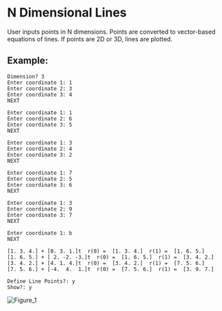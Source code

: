 # N Dimensional Lines
User inputs points in N dimensions.
Points are converted to vector-based equations of lines.
If points are 2D or 3D, lines are plotted.

## Example: 
```
Dimension? 3
Enter coordinate 1: 1
Enter coordinate 2: 3
Enter coordinate 3: 4
NEXT

Enter coordinate 1: 1
Enter coordinate 2: 6
Enter coordinate 3: 5
NEXT

Enter coordinate 1: 3
Enter coordinate 2: 4
Enter coordinate 3: 2
NEXT

Enter coordinate 1: 7
Enter coordinate 2: 5
Enter coordinate 3: 6
NEXT

Enter coordinate 1: 3
Enter coordinate 2: 9
Enter coordinate 3: 7
NEXT

Enter coordinate 1: b
NEXT

[1. 3. 4.] + [0. 3. 1.]t  r(0) =  [1. 3. 4.]  r(1) =  [1. 6. 5.]
[1. 6. 5.] + [ 2. -2. -3.]t  r(0) =  [1. 6. 5.]  r(1) =  [3. 4. 2.]
[3. 4. 2.] + [4. 1. 4.]t  r(0) =  [3. 4. 2.]  r(1) =  [7. 5. 6.]
[7. 5. 6.] + [-4.  4.  1.]t  r(0) =  [7. 5. 6.]  r(1) =  [3. 9. 7.]

Define Line Points?: y
Show?: y
```

![Figure_1](https://user-images.githubusercontent.com/69227764/202863163-c916b945-e626-4d49-83d6-047e2ad34145.png)
